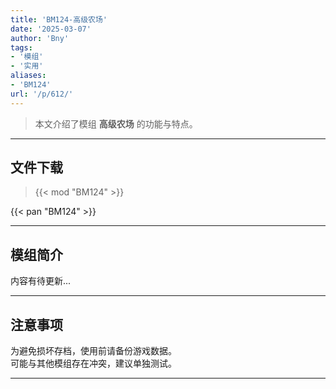 ```yaml
---
title: 'BM124-高级农场'
date: '2025-03-07'
author: 'Bny'
tags:
- '模组'
- '实用'
aliases:
- 'BM124'
url: '/p/612/'
---
```


> 本文介绍了模组 **高级农场** 的功能与特点。

---

## 文件下载  

> {{< mod "BM124" >}}  

{{< pan "BM124" >}}  

---

## 模组简介

>  
内容有待更新...  

---

## 注意事项

>  
为避免损坏存档，使用前请备份游戏数据。  
可能与其他模组存在冲突，建议单独测试。  

---

